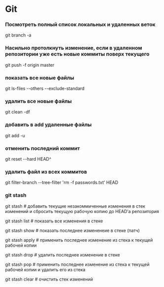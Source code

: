 # Git

### Посмотреть полный список локальных и удаленных веток
git branch -a

### Насильно протолкнуть изменение, если в удаленном репозитории уже есть новые коммиты поверх текущего
git push -f origin master


### показать все новые файлы 
git ls-files --others --exclude-standard

### удалить все новые файлы
git clean -df

### добавить в add удаленные файлы
git add -u

### отменить последний коммит 
git reset --hard HEAD^

### удалить файл из всех коммитов
git filter-branch --tree-filter 'rm -f passwords.txt' HEAD


### git stash
git stash # добавить текущие незакоммиченные изменения в стек изменений и сбросить текущую рабочую копию до HEAD’а репозитория

git stash list # показать все изменения в стеке

git stash show # показать последнее измененеие в стеке (патч)

git stash apply # применить последнее изменение из стека к текущей рабочей копии

git stash drop # удалить последнее изменение в стеке

git stash pop # применить последнее изменение из стека к текущей рабочей копии и удалить его из стека

git stash clear # очистить стек изменений

